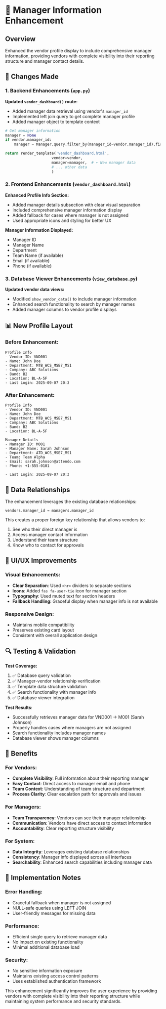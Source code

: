 # 👔 Manager Information Enhancement

## Overview
Enhanced the vendor profile display to include comprehensive manager information, providing vendors with complete visibility into their reporting structure and manager contact details.

## 🎯 Changes Made

### 1. Backend Enhancements (`app.py`)

**Updated `vendor_dashboard()` route:**
- Added manager data retrieval using vendor's `manager_id`
- Implemented left join query to get complete manager profile
- Added manager object to template context

```python
# Get manager information
manager = None
if vendor.manager_id:
    manager = Manager.query.filter_by(manager_id=vendor.manager_id).first()

return render_template('vendor_dashboard.html', 
                     vendor=vendor,
                     manager=manager,  # ← New manager data
                     # ... other data
                     )
```

### 2. Frontend Enhancements (`vendor_dashboard.html`)

**Enhanced Profile Info Section:**
- Added manager details subsection with clear visual separation
- Included comprehensive manager information display
- Added fallback for cases where manager is not assigned
- Used appropriate icons and styling for better UX

**Manager Information Displayed:**
- Manager ID
- Manager Name  
- Department
- Team Name (if available)
- Email (if available)
- Phone (if available)

### 3. Database Viewer Enhancements (`view_database.py`)

**Updated vendor data views:**
- Modified `show_vendor_data()` to include manager information
- Enhanced search functionality to search by manager names
- Added manager columns to vendor profile displays

## 📊 New Profile Layout

### Before Enhancement:
```
Profile Info
- Vendor ID: VND001
- Name: John Doe
- Department: MTB_WCS_MSE7_MS1
- Company: ABC Solutions
- Band: B2
- Location: BL-A-5F
- Last Login: 2025-09-07 20:3
```

### After Enhancement:
```
Profile Info
- Vendor ID: VND001
- Name: John Doe
- Department: MTB_WCS_MSE7_MS1
- Company: ABC Solutions
- Band: B2
- Location: BL-A-5F

Manager Details
- Manager ID: M001
- Manager Name: Sarah Johnson
- Department: ATD_WCS_MSE7_MS1
- Team: Team Alpha
- Email: sarah.johnson@attendo.com
- Phone: +1-555-0101

- Last Login: 2025-09-07 20:3
```

## 🔄 Data Relationships

The enhancement leverages the existing database relationships:

```
vendors.manager_id → managers.manager_id
```

This creates a proper foreign key relationship that allows vendors to:
1. See who their direct manager is
2. Access manager contact information
3. Understand their team structure
4. Know who to contact for approvals

## 🎨 UI/UX Improvements

### Visual Enhancements:
- **Clear Separation**: Used `<hr>` dividers to separate sections
- **Icons**: Added `fas fa-user-tie` icon for manager section
- **Typography**: Used muted text for section headers
- **Fallback Handling**: Graceful display when manager info is not available

### Responsive Design:
- Maintains mobile compatibility
- Preserves existing card layout
- Consistent with overall application design

## 🔍 Testing & Validation

**Test Coverage:**
1. ✅ Database query validation
2. ✅ Manager-vendor relationship verification  
3. ✅ Template data structure validation
4. ✅ Search functionality with manager info
5. ✅ Database viewer integration

**Test Results:**
- Successfully retrieves manager data for VND001 → M001 (Sarah Johnson)
- Properly handles cases where managers are not assigned
- Search functionality includes manager names
- Database viewer shows manager columns

## 🚀 Benefits

### For Vendors:
- **Complete Visibility**: Full information about their reporting manager
- **Easy Contact**: Direct access to manager email and phone
- **Team Context**: Understanding of team structure and department
- **Process Clarity**: Clear escalation path for approvals and issues

### For Managers:
- **Team Transparency**: Vendors can see their manager relationship
- **Communication**: Vendors have direct access to contact information
- **Accountability**: Clear reporting structure visibility

### For System:
- **Data Integrity**: Leverages existing database relationships
- **Consistency**: Manager info displayed across all interfaces
- **Searchability**: Enhanced search capabilities including manager data

## 🔧 Implementation Notes

### Error Handling:
- Graceful fallback when manager is not assigned
- NULL-safe queries using LEFT JOIN
- User-friendly messages for missing data

### Performance:
- Efficient single query to retrieve manager data
- No impact on existing functionality
- Minimal additional database load

### Security:
- No sensitive information exposure
- Maintains existing access control patterns
- Uses established authentication framework

This enhancement significantly improves the user experience by providing vendors with complete visibility into their reporting structure while maintaining system performance and security standards.
